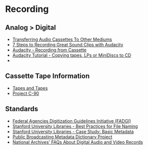 # Recording

## Analog > Digital
- [Transferring Audio Cassettes
To Other Mediums](http://audio-restoration.com/cassette.php)
- [7 Steps to Recording Great Sound Clips with Audacity](http://blog.reigndesign.com/blog/7-steps-to-recording-great-sound-clips-with-audacity/)
- [Audacity - Recording from Cassette](http://wiki.audacityteam.org/wiki/Recording_from_Cassette)
- [Audacity Tutorial - Copying tapes, LPs or MiniDiscs to CD](http://manual.audacityteam.org/o/man/tutorial_copying_tapes_lps_or_minidiscs_to_cd.html)
- 
## Cassette Tape Information
- [Tapes and Tapes](http://tapesandtapes.com/)
- [Project C-90](http://www.c-90.org/)

## Standards
- [Federal Agencies Digitization Guidelines Initiative (FADGI)](http://www.digitizationguidelines.gov)
- [Stanford University Libraries - Best Practices for File Naming](http://library.stanford.edu/research/data-management-services/data-best-practices/best-practices-file-naming)
- [Stanford University Libraries - Case Study: Basic Metadata](http://library.stanford.edu/research/data-management-services/case-studies/case-study-basic-metadata)
- [Public Broadcasting Metadata Dictionary Project](http://pbcore.org/)
- [National Archives' FAQs About Digital Audio and Video Records](http://www.archives.gov/records-mgmt/initiatives/dav-faq.html)
